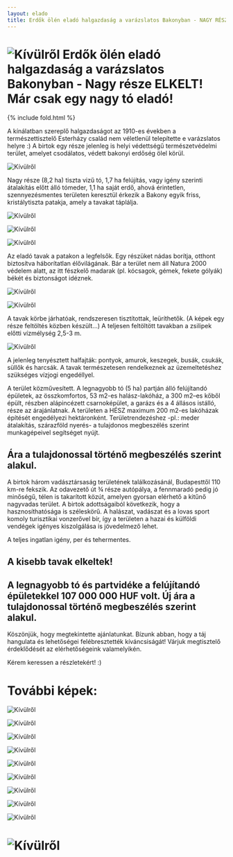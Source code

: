 ```yaml
---
layout: elado
title: Erdők ölén eladó halgazdaság a varázslatos Bakonyban - NAGY RÉSZE ELKELT! EGY TÓ ELADÓ!
---
```


# ![Kívülről](http://i.imgur.com/CZ8Wz2E.jpg) Erdők ölén eladó halgazdaság a varázslatos Bakonyban - Nagy része ELKELT! Már csak egy nagy tó eladó!

{% include fold.html %}

A kínálatban szereplő halgazdaságot az 1910-es években a természettisztelő Esterházy család nem véletlenül telepítette e varázslatos helyre :) A birtok egy része jelenleg is helyi védettségű természetvédelmi terület, amelyet csodálatos, védett bakonyi erdőség ölel körül. 

![Kívülről](http://i.imgur.com/0rQnSHP.jpg)

Nagy része (8,2 ha) tiszta vizű tó, 1,7 ha felújítás, vagy igény szerinti átalakítás előtt álló tómeder, 1,1 ha saját erdő, ahová érintetlen, szennyezésmentes területen keresztül érkezik a Bakony egyik friss, kristálytiszta patakja, amely a tavakat táplálja.

![Kívülről](http://i.imgur.com/Yh6t092.jpg)

![Kívülről](http://i.imgur.com/0MgeadY.jpg)

![Kívülről](http://i.imgur.com/QUdwkaL.jpg)

Az eladó tavak a patakon a legfelsők. Egy részüket nádas borítja, otthont biztosítva háborítatlan  élővilágának. Bár a terület nem áll Natura 2000 védelem alatt, az itt fészkelő madarak (pl. kócsagok, gémek, fekete gólyák) békét és biztonságot idéznek.  

![Kívülről](http://i.imgur.com/FKyfbq4.jpg)

![Kívülről](http://i.imgur.com/ULYpwav.jpg)

A tavak körbe járhatóak, rendszeresen tisztítottak, leüríthetők. (A képek egy része feltöltés közben készült...) A teljesen feltöltött tavakban a zsilipek előtti vízmélység 2,5-3 m. 

![Kívülről](http://i.imgur.com/gdqM9UF.jpg)

A jelenleg tenyésztett halfajták: pontyok, amurok, keszegek, busák, csukák, süllők és harcsák. A tavak természetesen rendelkeznek az üzemeltetéshez szükséges vízjogi engedéllyel.

A terület közművesített. A legnagyobb tó (5 ha) partján álló felújítandó épületek, az összkomfortos, 53 m2-es halász-lakóház, a 300 m2–es kőből épült, részben alápincézett csarnoképület, a garázs és a 4 állásos istálló, része az árajánlatnak. A területen a HÉSZ maximum 200 m2-es lakóházak építését engedélyezi hektáronként. Területrendezéshez -pl.: meder átalakítás, szárazföld nyerés- a tulajdonos megbeszélés szerint munkagépeivel segítséget nyújt. 

## Ára a tulajdonossal történő megbeszélés szerint alakul.

A birtok három vadásztársaság területének találkozásánál, Budapesttől 110 km-re fekszik. Az odavezető út ¾ része autópálya, a fennmaradó pedig jó minőségű, télen is takarított közút, amelyen gyorsan elérhető a kitűnő nagyvadas terület. A birtok adottságaiból következik, hogy a hasznosíthatósága is széleskörű. A halászat, vadászat és a lovas sport komoly turisztikai vonzerővel bír, így a területen a hazai és külföldi vendégek igényes kiszolgálása is jövedelmező lehet.

A teljes ingatlan igény, per és tehermentes. 

## A kisebb tavak elkeltek! 

## A legnagyobb tó és partvidéke a felújítandó épületekkel 107 000 000 HUF volt. Új ára a tulajdonossal történő megbeszélés szerint alakul.

Köszönjük, hogy megtekintette ajánlatunkat. Bízunk abban, hogy a táj hangulata és lehetőségei felébresztették kíváncsiságát!
Várjuk megtisztelő érdeklődését az elérhetőségeink valamelyikén.

Kérem keressen a részletekért! :)

# További képek:

![Kívülről](http://i.imgur.com/YA5XSKP.jpg)

![Kívülről](http://i.imgur.com/1ZyahiL.jpg)

![Kívülről](http://i.imgur.com/keoUWCu.jpg)

![Kívülről](http://i.imgur.com/mpMXuai.jpg)

![Kívülről](http://i.imgur.com/eav1cjw.jpg)

![Kívülről](http://i.imgur.com/RA4Beiz.jpg)

![Kívülről](http://i.imgur.com/xlGyO9N.jpg)

![Kívülről](http://i.imgur.com/gw4cy18.jpg)

![Kívülről](http://i.imgur.com/1IfQJv3.jpg)

# ![Kívülről](http://i.imgur.com/R7Zi8Nr.jpg)
